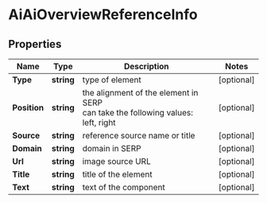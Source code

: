 # AiAiOverviewReferenceInfo


## Properties

| Name | Type | Description | Notes |
|------------ | ------------- | ------------- | -------------|
**Type** | **string** | type of element |[optional]|
**Position** | **string** | the alignment of the element in SERP<br>can take the following values:<br>left, right |[optional]|
**Source** | **string** | reference source name or title |[optional]|
**Domain** | **string** | domain in SERP |[optional]|
**Url** | **string** | image source URL |[optional]|
**Title** | **string** | title of the element |[optional]|
**Text** | **string** | text of the component |[optional]|